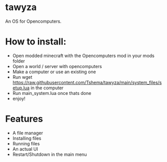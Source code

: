 # tawyza
An OS for Opencomputers.

# How to install:
- Open modded minecraft with the Opencomputers mod in your mods folder
- Open a world / server with opencomputers
- Make a computer or use an existing one
- Run wget https://raw.githubusercontent.com/Tshema/tawyza/main/system_files/setup.lua in the computer
- Run main_system.lua once thats done
- enjoy!

# Features
- A file manager
- Installing files
- Running files
- An actual UI
- Restart/Shutdown in the main menu
